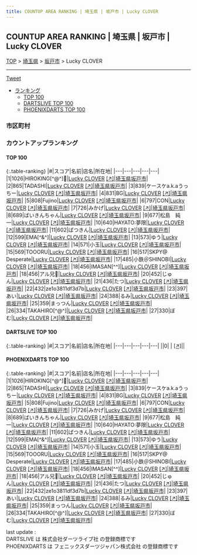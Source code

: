 ```yaml
---
title: COUNTUP AREA RANKING | 埼玉県 | 坂戸市 | Lucky CLOVER
---
```

## COUNTUP AREA RANKING | 埼玉県 | 坂戸市 | Lucky CLOVER

[TOP](/darts/rank/) > [埼玉県](/darts/rank/埼玉県/) > [坂戸市](/darts/rank/埼玉県/坂戸市/) > Lucky CLOVER

___

<a href="https://twitter.com/share?ref_src=twsrc%5Etfw" data-text="COUNTUP AREA RANKING | 埼玉県坂戸市Lucky CLOVER" class="twitter-share-button" data-hashtags="DARTSLIVE,PHOENIXDARTS,darts,ダーツ" data-show-count="false">Tweet</a>

* [ランキング](#カウントアップランキング)
    * [TOP 100](#top-100)
    * [DARTSLIVE TOP 100](#dartslive-top-100)
    * [PHOENIXDARTS TOP 100](#phoenixdarts-top-100)

### 市区町村

<ul>

</ul>

### カウントアップランキング

#### TOP 100



{:.table-ranking}
|#|スコア|名前|店名|所在地|
|---|---|---|---|---|
|1|1026|<span class="rank-name-pd">HIROKING[^@^]💋</span>|<a href="/darts/rank/shops/75430.html">Lucky CLOVER</a> <a href="https://vs.phoenixdarts.com/jp/shop/shopDetailInfo/s_75430?s_seq=75430">[↗]</a>|<a href="/darts/rank/埼玉県/坂戸市">埼玉県坂戸市</a>|
|2|865|<span class="rank-name-pd">TADASHI</span>|<a href="/darts/rank/shops/75430.html">Lucky CLOVER</a> <a href="https://vs.phoenixdarts.com/jp/shop/shopDetailInfo/s_75430?s_seq=75430">[↗]</a>|<a href="/darts/rank/埼玉県/坂戸市">埼玉県坂戸市</a>|
|3|839|<span class="rank-name-pd">ケースケa.k.aうっちー</span>|<a href="/darts/rank/shops/75430.html">Lucky CLOVER</a> <a href="https://vs.phoenixdarts.com/jp/shop/shopDetailInfo/s_75430?s_seq=75430">[↗]</a>|<a href="/darts/rank/埼玉県/坂戸市">埼玉県坂戸市</a>|
|4|831|<span class="rank-name-pd">BG</span>|<a href="/darts/rank/shops/75430.html">Lucky CLOVER</a> <a href="https://vs.phoenixdarts.com/jp/shop/shopDetailInfo/s_75430?s_seq=75430">[↗]</a>|<a href="/darts/rank/埼玉県/坂戸市">埼玉県坂戸市</a>|
|5|808|<span class="rank-name-pd">Fujino</span>|<a href="/darts/rank/shops/75430.html">Lucky CLOVER</a> <a href="https://vs.phoenixdarts.com/jp/shop/shopDetailInfo/s_75430?s_seq=75430">[↗]</a>|<a href="/darts/rank/埼玉県/坂戸市">埼玉県坂戸市</a>|
|6|797|<span class="rank-name-pd">CON</span>|<a href="/darts/rank/shops/75430.html">Lucky CLOVER</a> <a href="https://vs.phoenixdarts.com/jp/shop/shopDetailInfo/s_75430?s_seq=75430">[↗]</a>|<a href="/darts/rank/埼玉県/坂戸市">埼玉県坂戸市</a>|
|7|726|<span class="rank-name-pd">みかげ</span>|<a href="/darts/rank/shops/75430.html">Lucky CLOVER</a> <a href="https://vs.phoenixdarts.com/jp/shop/shopDetailInfo/s_75430?s_seq=75430">[↗]</a>|<a href="/darts/rank/埼玉県/坂戸市">埼玉県坂戸市</a>|
|8|689|<span class="rank-name-pd">ばいきんちゃん</span>|<a href="/darts/rank/shops/75430.html">Lucky CLOVER</a> <a href="https://vs.phoenixdarts.com/jp/shop/shopDetailInfo/s_75430?s_seq=75430">[↗]</a>|<a href="/darts/rank/埼玉県/坂戸市">埼玉県坂戸市</a>|
|9|677|<span class="rank-name-pd">松島　純一</span>|<a href="/darts/rank/shops/75430.html">Lucky CLOVER</a> <a href="https://vs.phoenixdarts.com/jp/shop/shopDetailInfo/s_75430?s_seq=75430">[↗]</a>|<a href="/darts/rank/埼玉県/坂戸市">埼玉県坂戸市</a>|
|10|640|<span class="rank-name-pd">HAYATO:夢限</span>|<a href="/darts/rank/shops/75430.html">Lucky CLOVER</a> <a href="https://vs.phoenixdarts.com/jp/shop/shopDetailInfo/s_75430?s_seq=75430">[↗]</a>|<a href="/darts/rank/埼玉県/坂戸市">埼玉県坂戸市</a>|
|11|602|<span class="rank-name-pd">ぱつきん</span>|<a href="/darts/rank/shops/75430.html">Lucky CLOVER</a> <a href="https://vs.phoenixdarts.com/jp/shop/shopDetailInfo/s_75430?s_seq=75430">[↗]</a>|<a href="/darts/rank/埼玉県/坂戸市">埼玉県坂戸市</a>|
|12|599|<span class="rank-name-pd">EMA[^&amp;^]</span>|<a href="/darts/rank/shops/75430.html">Lucky CLOVER</a> <a href="https://vs.phoenixdarts.com/jp/shop/shopDetailInfo/s_75430?s_seq=75430">[↗]</a>|<a href="/darts/rank/埼玉県/坂戸市">埼玉県坂戸市</a>|
|13|573|<span class="rank-name-pd">ゆう</span>|<a href="/darts/rank/shops/75430.html">Lucky CLOVER</a> <a href="https://vs.phoenixdarts.com/jp/shop/shopDetailInfo/s_75430?s_seq=75430">[↗]</a>|<a href="/darts/rank/埼玉県/坂戸市">埼玉県坂戸市</a>|
|14|571|<span class="rank-name-pd">小玉</span>|<a href="/darts/rank/shops/75430.html">Lucky CLOVER</a> <a href="https://vs.phoenixdarts.com/jp/shop/shopDetailInfo/s_75430?s_seq=75430">[↗]</a>|<a href="/darts/rank/埼玉県/坂戸市">埼玉県坂戸市</a>|
|15|569|<span class="rank-name-pd">TOOORU</span>|<a href="/darts/rank/shops/75430.html">Lucky CLOVER</a> <a href="https://vs.phoenixdarts.com/jp/shop/shopDetailInfo/s_75430?s_seq=75430">[↗]</a>|<a href="/darts/rank/埼玉県/坂戸市">埼玉県坂戸市</a>|
|16|517|<span class="rank-name-pd">SKPY@ Desperate</span>|<a href="/darts/rank/shops/75430.html">Lucky CLOVER</a> <a href="https://vs.phoenixdarts.com/jp/shop/shopDetailInfo/s_75430?s_seq=75430">[↗]</a>|<a href="/darts/rank/埼玉県/坂戸市">埼玉県坂戸市</a>|
|17|485|<span class="rank-name-pd">小鉄＠SHINOBI</span>|<a href="/darts/rank/shops/75430.html">Lucky CLOVER</a> <a href="https://vs.phoenixdarts.com/jp/shop/shopDetailInfo/s_75430?s_seq=75430">[↗]</a>|<a href="/darts/rank/埼玉県/坂戸市">埼玉県坂戸市</a>|
|18|456|<span class="rank-name-pd">IMASAN[^^]</span>|<a href="/darts/rank/shops/75430.html">Lucky CLOVER</a> <a href="https://vs.phoenixdarts.com/jp/shop/shopDetailInfo/s_75430?s_seq=75430">[↗]</a>|<a href="/darts/rank/埼玉県/坂戸市">埼玉県坂戸市</a>|
|18|456|<span class="rank-name-pd">アル兄🍻</span>|<a href="/darts/rank/shops/75430.html">Lucky CLOVER</a> <a href="https://vs.phoenixdarts.com/jp/shop/shopDetailInfo/s_75430?s_seq=75430">[↗]</a>|<a href="/darts/rank/埼玉県/坂戸市">埼玉県坂戸市</a>|
|20|452|<span class="rank-name-pd">じゅん</span>|<a href="/darts/rank/shops/75430.html">Lucky CLOVER</a> <a href="https://vs.phoenixdarts.com/jp/shop/shopDetailInfo/s_75430?s_seq=75430">[↗]</a>|<a href="/darts/rank/埼玉県/坂戸市">埼玉県坂戸市</a>|
|21|436|<span class="rank-name-pd">たつ</span>|<a href="/darts/rank/shops/75430.html">Lucky CLOVER</a> <a href="https://vs.phoenixdarts.com/jp/shop/shopDetailInfo/s_75430?s_seq=75430">[↗]</a>|<a href="/darts/rank/埼玉県/坂戸市">埼玉県坂戸市</a>|
|22|432|<span class="rank-name-pd">ze1o3811df3d7b</span>|<a href="/darts/rank/shops/75430.html">Lucky CLOVER</a> <a href="https://vs.phoenixdarts.com/jp/shop/shopDetailInfo/s_75430?s_seq=75430">[↗]</a>|<a href="/darts/rank/埼玉県/坂戸市">埼玉県坂戸市</a>|
|23|397|<span class="rank-name-pd">あい</span>|<a href="/darts/rank/shops/75430.html">Lucky CLOVER</a> <a href="https://vs.phoenixdarts.com/jp/shop/shopDetailInfo/s_75430?s_seq=75430">[↗]</a>|<a href="/darts/rank/埼玉県/坂戸市">埼玉県坂戸市</a>|
|24|388|<span class="rank-name-pd">るみ</span>|<a href="/darts/rank/shops/75430.html">Lucky CLOVER</a> <a href="https://vs.phoenixdarts.com/jp/shop/shopDetailInfo/s_75430?s_seq=75430">[↗]</a>|<a href="/darts/rank/埼玉県/坂戸市">埼玉県坂戸市</a>|
|25|359|<span class="rank-name-pd">まっつん</span>|<a href="/darts/rank/shops/75430.html">Lucky CLOVER</a> <a href="https://vs.phoenixdarts.com/jp/shop/shopDetailInfo/s_75430?s_seq=75430">[↗]</a>|<a href="/darts/rank/埼玉県/坂戸市">埼玉県坂戸市</a>|
|26|334|<span class="rank-name-pd">TAKAHIRO[^@^]</span>|<a href="/darts/rank/shops/75430.html">Lucky CLOVER</a> <a href="https://vs.phoenixdarts.com/jp/shop/shopDetailInfo/s_75430?s_seq=75430">[↗]</a>|<a href="/darts/rank/埼玉県/坂戸市">埼玉県坂戸市</a>|
|27|330|<span class="rank-name-pd">ぼむ</span>|<a href="/darts/rank/shops/75430.html">Lucky CLOVER</a> <a href="https://vs.phoenixdarts.com/jp/shop/shopDetailInfo/s_75430?s_seq=75430">[↗]</a>|<a href="/darts/rank/埼玉県/坂戸市">埼玉県坂戸市</a>|


#### DARTSLIVE TOP 100



{:.table-ranking}
|#|スコア|名前|店名|所在地|
|---|---|---|---|---|
||0|<span class="rank-name-dl"> </span>|<a href="/darts/rank/shops/.html"></a> <a href="">[↗]</a>|<a href="/darts/rank//"></a>|


#### PHOENIXDARTS TOP 100



{:.table-ranking}
|#|スコア|名前|店名|所在地|
|---|---|---|---|---|
|1|1026|<span class="rank-name-pd">HIROKING[^@^]💋</span>|<a href="/darts/rank/shops/75430.html">Lucky CLOVER</a> <a href="https://vs.phoenixdarts.com/jp/shop/shopDetailInfo/s_75430?s_seq=75430">[↗]</a>|<a href="/darts/rank/埼玉県/坂戸市">埼玉県坂戸市</a>|
|2|865|<span class="rank-name-pd">TADASHI</span>|<a href="/darts/rank/shops/75430.html">Lucky CLOVER</a> <a href="https://vs.phoenixdarts.com/jp/shop/shopDetailInfo/s_75430?s_seq=75430">[↗]</a>|<a href="/darts/rank/埼玉県/坂戸市">埼玉県坂戸市</a>|
|3|839|<span class="rank-name-pd">ケースケa.k.aうっちー</span>|<a href="/darts/rank/shops/75430.html">Lucky CLOVER</a> <a href="https://vs.phoenixdarts.com/jp/shop/shopDetailInfo/s_75430?s_seq=75430">[↗]</a>|<a href="/darts/rank/埼玉県/坂戸市">埼玉県坂戸市</a>|
|4|831|<span class="rank-name-pd">BG</span>|<a href="/darts/rank/shops/75430.html">Lucky CLOVER</a> <a href="https://vs.phoenixdarts.com/jp/shop/shopDetailInfo/s_75430?s_seq=75430">[↗]</a>|<a href="/darts/rank/埼玉県/坂戸市">埼玉県坂戸市</a>|
|5|808|<span class="rank-name-pd">Fujino</span>|<a href="/darts/rank/shops/75430.html">Lucky CLOVER</a> <a href="https://vs.phoenixdarts.com/jp/shop/shopDetailInfo/s_75430?s_seq=75430">[↗]</a>|<a href="/darts/rank/埼玉県/坂戸市">埼玉県坂戸市</a>|
|6|797|<span class="rank-name-pd">CON</span>|<a href="/darts/rank/shops/75430.html">Lucky CLOVER</a> <a href="https://vs.phoenixdarts.com/jp/shop/shopDetailInfo/s_75430?s_seq=75430">[↗]</a>|<a href="/darts/rank/埼玉県/坂戸市">埼玉県坂戸市</a>|
|7|726|<span class="rank-name-pd">みかげ</span>|<a href="/darts/rank/shops/75430.html">Lucky CLOVER</a> <a href="https://vs.phoenixdarts.com/jp/shop/shopDetailInfo/s_75430?s_seq=75430">[↗]</a>|<a href="/darts/rank/埼玉県/坂戸市">埼玉県坂戸市</a>|
|8|689|<span class="rank-name-pd">ばいきんちゃん</span>|<a href="/darts/rank/shops/75430.html">Lucky CLOVER</a> <a href="https://vs.phoenixdarts.com/jp/shop/shopDetailInfo/s_75430?s_seq=75430">[↗]</a>|<a href="/darts/rank/埼玉県/坂戸市">埼玉県坂戸市</a>|
|9|677|<span class="rank-name-pd">松島　純一</span>|<a href="/darts/rank/shops/75430.html">Lucky CLOVER</a> <a href="https://vs.phoenixdarts.com/jp/shop/shopDetailInfo/s_75430?s_seq=75430">[↗]</a>|<a href="/darts/rank/埼玉県/坂戸市">埼玉県坂戸市</a>|
|10|640|<span class="rank-name-pd">HAYATO:夢限</span>|<a href="/darts/rank/shops/75430.html">Lucky CLOVER</a> <a href="https://vs.phoenixdarts.com/jp/shop/shopDetailInfo/s_75430?s_seq=75430">[↗]</a>|<a href="/darts/rank/埼玉県/坂戸市">埼玉県坂戸市</a>|
|11|602|<span class="rank-name-pd">ぱつきん</span>|<a href="/darts/rank/shops/75430.html">Lucky CLOVER</a> <a href="https://vs.phoenixdarts.com/jp/shop/shopDetailInfo/s_75430?s_seq=75430">[↗]</a>|<a href="/darts/rank/埼玉県/坂戸市">埼玉県坂戸市</a>|
|12|599|<span class="rank-name-pd">EMA[^&amp;^]</span>|<a href="/darts/rank/shops/75430.html">Lucky CLOVER</a> <a href="https://vs.phoenixdarts.com/jp/shop/shopDetailInfo/s_75430?s_seq=75430">[↗]</a>|<a href="/darts/rank/埼玉県/坂戸市">埼玉県坂戸市</a>|
|13|573|<span class="rank-name-pd">ゆう</span>|<a href="/darts/rank/shops/75430.html">Lucky CLOVER</a> <a href="https://vs.phoenixdarts.com/jp/shop/shopDetailInfo/s_75430?s_seq=75430">[↗]</a>|<a href="/darts/rank/埼玉県/坂戸市">埼玉県坂戸市</a>|
|14|571|<span class="rank-name-pd">小玉</span>|<a href="/darts/rank/shops/75430.html">Lucky CLOVER</a> <a href="https://vs.phoenixdarts.com/jp/shop/shopDetailInfo/s_75430?s_seq=75430">[↗]</a>|<a href="/darts/rank/埼玉県/坂戸市">埼玉県坂戸市</a>|
|15|569|<span class="rank-name-pd">TOOORU</span>|<a href="/darts/rank/shops/75430.html">Lucky CLOVER</a> <a href="https://vs.phoenixdarts.com/jp/shop/shopDetailInfo/s_75430?s_seq=75430">[↗]</a>|<a href="/darts/rank/埼玉県/坂戸市">埼玉県坂戸市</a>|
|16|517|<span class="rank-name-pd">SKPY@ Desperate</span>|<a href="/darts/rank/shops/75430.html">Lucky CLOVER</a> <a href="https://vs.phoenixdarts.com/jp/shop/shopDetailInfo/s_75430?s_seq=75430">[↗]</a>|<a href="/darts/rank/埼玉県/坂戸市">埼玉県坂戸市</a>|
|17|485|<span class="rank-name-pd">小鉄＠SHINOBI</span>|<a href="/darts/rank/shops/75430.html">Lucky CLOVER</a> <a href="https://vs.phoenixdarts.com/jp/shop/shopDetailInfo/s_75430?s_seq=75430">[↗]</a>|<a href="/darts/rank/埼玉県/坂戸市">埼玉県坂戸市</a>|
|18|456|<span class="rank-name-pd">IMASAN[^^]</span>|<a href="/darts/rank/shops/75430.html">Lucky CLOVER</a> <a href="https://vs.phoenixdarts.com/jp/shop/shopDetailInfo/s_75430?s_seq=75430">[↗]</a>|<a href="/darts/rank/埼玉県/坂戸市">埼玉県坂戸市</a>|
|18|456|<span class="rank-name-pd">アル兄🍻</span>|<a href="/darts/rank/shops/75430.html">Lucky CLOVER</a> <a href="https://vs.phoenixdarts.com/jp/shop/shopDetailInfo/s_75430?s_seq=75430">[↗]</a>|<a href="/darts/rank/埼玉県/坂戸市">埼玉県坂戸市</a>|
|20|452|<span class="rank-name-pd">じゅん</span>|<a href="/darts/rank/shops/75430.html">Lucky CLOVER</a> <a href="https://vs.phoenixdarts.com/jp/shop/shopDetailInfo/s_75430?s_seq=75430">[↗]</a>|<a href="/darts/rank/埼玉県/坂戸市">埼玉県坂戸市</a>|
|21|436|<span class="rank-name-pd">たつ</span>|<a href="/darts/rank/shops/75430.html">Lucky CLOVER</a> <a href="https://vs.phoenixdarts.com/jp/shop/shopDetailInfo/s_75430?s_seq=75430">[↗]</a>|<a href="/darts/rank/埼玉県/坂戸市">埼玉県坂戸市</a>|
|22|432|<span class="rank-name-pd">ze1o3811df3d7b</span>|<a href="/darts/rank/shops/75430.html">Lucky CLOVER</a> <a href="https://vs.phoenixdarts.com/jp/shop/shopDetailInfo/s_75430?s_seq=75430">[↗]</a>|<a href="/darts/rank/埼玉県/坂戸市">埼玉県坂戸市</a>|
|23|397|<span class="rank-name-pd">あい</span>|<a href="/darts/rank/shops/75430.html">Lucky CLOVER</a> <a href="https://vs.phoenixdarts.com/jp/shop/shopDetailInfo/s_75430?s_seq=75430">[↗]</a>|<a href="/darts/rank/埼玉県/坂戸市">埼玉県坂戸市</a>|
|24|388|<span class="rank-name-pd">るみ</span>|<a href="/darts/rank/shops/75430.html">Lucky CLOVER</a> <a href="https://vs.phoenixdarts.com/jp/shop/shopDetailInfo/s_75430?s_seq=75430">[↗]</a>|<a href="/darts/rank/埼玉県/坂戸市">埼玉県坂戸市</a>|
|25|359|<span class="rank-name-pd">まっつん</span>|<a href="/darts/rank/shops/75430.html">Lucky CLOVER</a> <a href="https://vs.phoenixdarts.com/jp/shop/shopDetailInfo/s_75430?s_seq=75430">[↗]</a>|<a href="/darts/rank/埼玉県/坂戸市">埼玉県坂戸市</a>|
|26|334|<span class="rank-name-pd">TAKAHIRO[^@^]</span>|<a href="/darts/rank/shops/75430.html">Lucky CLOVER</a> <a href="https://vs.phoenixdarts.com/jp/shop/shopDetailInfo/s_75430?s_seq=75430">[↗]</a>|<a href="/darts/rank/埼玉県/坂戸市">埼玉県坂戸市</a>|
|27|330|<span class="rank-name-pd">ぼむ</span>|<a href="/darts/rank/shops/75430.html">Lucky CLOVER</a> <a href="https://vs.phoenixdarts.com/jp/shop/shopDetailInfo/s_75430?s_seq=75430">[↗]</a>|<a href="/darts/rank/埼玉県/坂戸市">埼玉県坂戸市</a>|


<div class="footer border-top border-gray-light mt-5 pt-3 text-right text-gray">
    last update : <span style="font-weight: italic" id="foot_last_modified"></span><br />
    DARTSLIVE は 株式会社ダーツライブ社 の登録商標です<br />
    PHOENIXDARTS は フェニックスダーツジャパン株式会社 の登録商標です<br />
</div>

<script src="https://cdnjs.cloudflare.com/ajax/libs/jquery.tablesorter/2.31.3/js/jquery.tablesorter.min.js" integrity="sha512-qzgd5cYSZcosqpzpn7zF2ZId8f/8CHmFKZ8j7mU4OUXTNRd5g+ZHBPsgKEwoqxCtdQvExE5LprwwPAgoicguNg==" crossorigin="anonymous" referrerpolicy="no-referrer"></script>
<link rel="stylesheet" href="https://cdnjs.cloudflare.com/ajax/libs/jquery.tablesorter/2.31.3/css/theme.default.min.css" integrity="sha512-wghhOJkjQX0Lh3NSWvNKeZ0ZpNn+SPVXX1Qyc9OCaogADktxrBiBdKGDoqVUOyhStvMBmJQ8ZdMHiR3wuEq8+w==" crossorigin="anonymous" referrerpolicy="no-referrer" />
<script>
$(function() {
    $(".table-ranking").tablesorter({sortList:[[0, 0]]});
    $("#foot_last_modified").text(formatDate(new Date(document.lastModified), 'yyyy-MM-dd HH:mm:ss'));
});
</script>

<script async src="https://platform.twitter.com/widgets.js" charset="utf-8"></script>